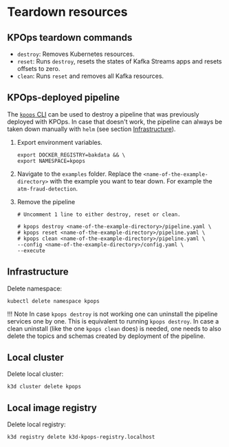 # Teardown resources

## KPOps teardown commands

- `destroy`: Removes Kubernetes resources.
- `reset`: Runs `destroy`, resets the states of Kafka Streams apps and resets offsets to zero.
- `clean`: Runs `reset` and removes all Kafka resources.

## KPOps-deployed pipeline

The [`kpops` CLI](../references/cli-commands.md) can be used to destroy a pipeline that was previously deployed with KPOps.
In case that doesn't work, the pipeline can always be taken down manually with `helm` (see section [Infrastructure](#infrastructure)).

<!-- dprint-ignore-start -->

1. Export environment variables.

    ```shell
    export DOCKER_REGISTRY=bakdata && \
    export NAMESPACE=kpops
    ```

2. Navigate to the `examples` folder.
    Replace the `<name-of-the-example-directory>` with the example you want to tear down.
    For example the `atm-fraud-detection`.

3. Remove the pipeline

    ```shell
    # Uncomment 1 line to either destroy, reset or clean.

    # kpops destroy <name-of-the-example-directory>/pipeline.yaml \
    # kpops reset <name-of-the-example-directory>/pipeline.yaml \
    # kpops clean <name-of-the-example-directory>/pipeline.yaml \
    --config <name-of-the-example-directory>/config.yaml \
    --execute
    ```

<!-- dprint-ignore-end -->

## Infrastructure

Delete namespace:

```shell
kubectl delete namespace kpops
```

<!-- dprint-ignore-start -->

!!! Note
    In case `kpops destroy` is not working one can uninstall the pipeline services one by one.
    This is equivalent to running `kpops destroy`. In case a clean uninstall (like the one `kpops clean` does) 
    is needed, one needs to also delete the topics and schemas created by deployment of the pipeline.

<!-- dprint-ignore-end -->

## Local cluster

Delete local cluster:

```shell
k3d cluster delete kpops
```

## Local image registry

Delete local registry:

```shell
k3d registry delete k3d-kpops-registry.localhost
```
